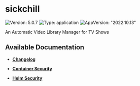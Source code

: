 # sickchill

![Version: 5.0.7](https://img.shields.io/badge/Version-5.0.7-informational?style=flat-square) ![Type: application](https://img.shields.io/badge/Type-application-informational?style=flat-square) ![AppVersion: "2022.10.13"](https://img.shields.io/badge/AppVersion-"2022.10.13"-informational?style=flat-square)

An Automatic Video Library Manager for TV Shows

## Available Documentation

- [**Changelog**](CHANGELOG)

- [**Container Security**](container-security)

- [**Helm Security**](helm-security)

